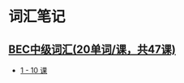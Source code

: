 # 词汇笔记

## [BEC中级词汇(20单词/课，共47课)](http://word.iciba.com/?action=courses&classid=680)

- [1 - 10 课](https://github.com/zhongwei/track/blob/master/english/vocabulary/bec_vatage.1-10.md)